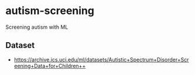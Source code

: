 # autism-screening
Screening autism with ML

## Dataset
 - https://archive.ics.uci.edu/ml/datasets/Autistic+Spectrum+Disorder+Screening+Data+for+Children++

